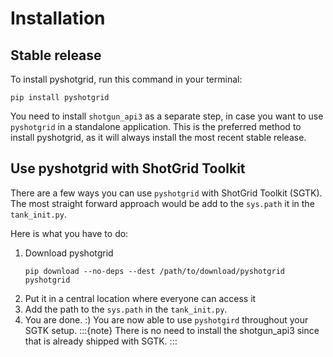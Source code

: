 # Installation

## Stable release

To install pyshotgrid, run this command in your terminal:

```shell
pip install pyshotgrid
```

You need to install `shotgun_api3` as a separate step, in case you want to use `pyshotgrid` in
a standalone application.
This is the preferred method to install pyshotgrid, as it will always install the most recent stable release.

## Use pyshotgrid with ShotGrid Toolkit

There are a few ways you can use `pyshotgrid` with ShotGrid Toolkit (SGTK).
The most straight forward approach would be add to the `sys.path` it in the `tank_init.py`.

Here is what you have to do:

1. Download pyshotgrid
   ```shell
   pip download --no-deps --dest /path/to/download/pyshotgrid pyshotgrid
   ```
2. Put it in a central location where everyone can access it
3. Add the path to the `sys.path` in the `tank_init.py`.
4. You are done. :) You are now able to use `pyshotgird` throughout your SGTK setup.
   :::{note}
   There is no need to install the shotgun_api3 since that is already shipped with SGTK.
   :::
